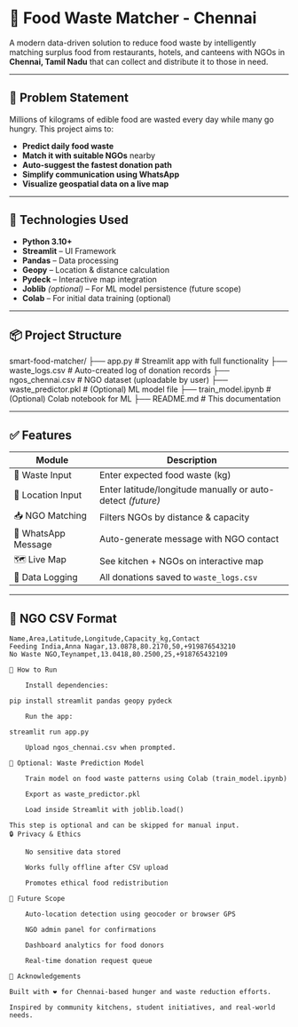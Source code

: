 # 🍱 Food Waste Matcher - Chennai

A modern data-driven solution to reduce food waste by intelligently matching surplus food from restaurants, hotels, and canteens with NGOs in **Chennai, Tamil Nadu** that can collect and distribute it to those in need.

---

## 🎯 Problem Statement

Millions of kilograms of edible food are wasted every day while many go hungry. This project aims to:

- **Predict daily food waste**
- **Match it with suitable NGOs** nearby
- **Auto-suggest the fastest donation path**
- **Simplify communication using WhatsApp**
- **Visualize geospatial data on a live map**

---

## 🔧 Technologies Used

- **Python 3.10+**
- **Streamlit** – UI Framework
- **Pandas** – Data processing
- **Geopy** – Location & distance calculation
- **Pydeck** – Interactive map integration
- **Joblib** *(optional)* – For ML model persistence (future scope)
- **Colab** – For initial data training (optional)

---

## 📦 Project Structure
smart-food-matcher/
├── app.py # Streamlit app with full functionality
├── waste_logs.csv # Auto-created log of donation records
├── ngos_chennai.csv # NGO dataset (uploadable by user)
├── waste_predictor.pkl # (Optional) ML model file
├── train_model.ipynb # (Optional) Colab notebook for ML
├── README.md # This documentation


---

## ✅ Features

| Module | Description |
|--------|-------------|
| 🔢 Waste Input | Enter expected food waste (kg) |
| 🧭 Location Input | Enter latitude/longitude manually or auto-detect *(future)* |
| 📥 NGO Matching | Filters NGOs by distance & capacity |
| 📲 WhatsApp Message | Auto-generate message with NGO contact |
| 🗺️ Live Map | See kitchen + NGOs on interactive map |
| 💾 Data Logging | All donations saved to `waste_logs.csv` |

---

## 🧾 NGO CSV Format

```csv
Name,Area,Latitude,Longitude,Capacity_kg,Contact
Feeding India,Anna Nagar,13.0878,80.2170,50,+919876543210
No Waste NGO,Teynampet,13.0418,80.2500,25,+918765432109

🚀 How to Run

    Install dependencies:

pip install streamlit pandas geopy pydeck

    Run the app:

streamlit run app.py

    Upload ngos_chennai.csv when prompted.

🧠 Optional: Waste Prediction Model

    Train model on food waste patterns using Colab (train_model.ipynb)

    Export as waste_predictor.pkl

    Load inside Streamlit with joblib.load()

This step is optional and can be skipped for manual input.
🔒 Privacy & Ethics

    No sensitive data stored

    Works fully offline after CSV upload

    Promotes ethical food redistribution

🌟 Future Scope

    Auto-location detection using geocoder or browser GPS

    NGO admin panel for confirmations

    Dashboard analytics for food donors

    Real-time donation request queue

🙌 Acknowledgements

Built with ❤️ for Chennai-based hunger and waste reduction efforts.

Inspired by community kitchens, student initiatives, and real-world needs.
